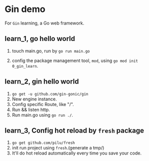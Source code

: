 # Gin demo
For `Gin` learning, a Go web framework.
## learn_1, go hello world
1. touch main.go, run by `go run main.go`

2. config the package management tool, `mod`, using `go mod init 0_gin_learn`.

## learn_2, gin hello world

1. `go get -u github.com/gin-gonic/gin`
2. New engine instance.
3. Config specific Route, like "/".
4. Run && listen http.
5. Run main.go using `go run ./`.

## learn_3, Config hot reload by `fresh` package

1. `go get github.com/pilu/fresh`
2. init run project using `fresh`.(generate a tmp/)
3. It'll do hot reload automatically every time you save your code.


